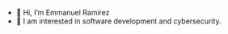 - 👋 Hi, I’m Emmanuel Ramirez
- 👀 I am interested in software development and cybersecurity.



<!---
ramirez0801/ramirez0801 is a ✨ special ✨ repository because its `README.md` (this file) appears on your GitHub profile.
You can click the Preview link to take a look at your changes.
--->
